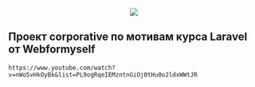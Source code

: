<p align="center"><img src="https://laravel.com/assets/img/components/logo-laravel.svg"></p>

## Проект corporative по мотивам курса Laravel от Webformyself

```
https://www.youtube.com/watch?v=nWo5vHkOyBk&list=PL9ogRqeIEMzntnGiOj0tHu0o2ldxWWtJR

```
